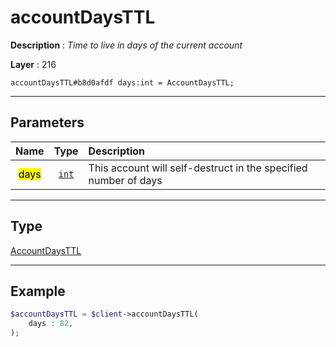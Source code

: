 # accountDaysTTL

**Description** : *Time to live in days of the current account*

**Layer** : 216

```tl
accountDaysTTL#b8d0afdf days:int = AccountDaysTTL;
```

---

## Parameters

| Name | Type | Description |
| :---: | :---: | :--- |
| <mark>days</mark> | [`int`](type/int) | This account will self-destruct in the specified number of days |

---

## Type

[AccountDaysTTL](type/AccountDaysTTL)

---

## Example

```php
$accountDaysTTL = $client->accountDaysTTL(
	days : 82,
);
```